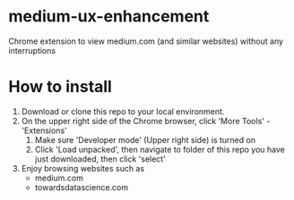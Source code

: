 # medium-ux-enhancement

Chrome extension to view medium.com (and similar websites) without any interruptions

# How to install
1. Download or clone this repo to your local environment.
1. On the upper right side of the Chrome browser, click 'More Tools' - 'Extensions'
    1. Make sure 'Developer mode' (Upper right side) is turned on
    1. Click 'Load unpacked', then navigate to folder of this repo you have just downloaded, then click 'select'
1. Enjoy browsing websites such as
    * medium.com
    * towardsdatascience.com